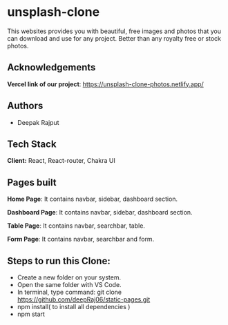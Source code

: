 
# unsplash-clone

This websites provides you with beautiful, free images and photos that you can download and use for any project. Better than any royalty free or stock photos.


## Acknowledgements

**Vercel link of our project**: https://unsplash-clone-photos.netlify.app/

## Authors

- Deepak Rajput


## Tech Stack

**Client:** React, React-router, Chakra UI

## Pages built

**Home Page**: It contains navbar, sidebar, dashboard section.

**Dashboard Page**: It contains navbar, sidebar, dashboard section.

**Table Page**: It contains navbar, searchbar, table.

**Form Page**: It contains navbar, searchbar and form.


## Steps to run this Clone:
- Create a new folder on your system.
- Open the same folder with VS Code.
- In terminal, type command: git clone https://github.com/deepRaj06/static-pages.git
- npm install( to install all dependencies )
- npm start

